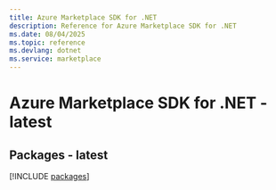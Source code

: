 ```yaml
---
title: Azure Marketplace SDK for .NET
description: Reference for Azure Marketplace SDK for .NET
ms.date: 08/04/2025
ms.topic: reference
ms.devlang: dotnet
ms.service: marketplace
---
```

# Azure Marketplace SDK for .NET - latest
## Packages - latest
[!INCLUDE [packages](marketplace-index.md)]